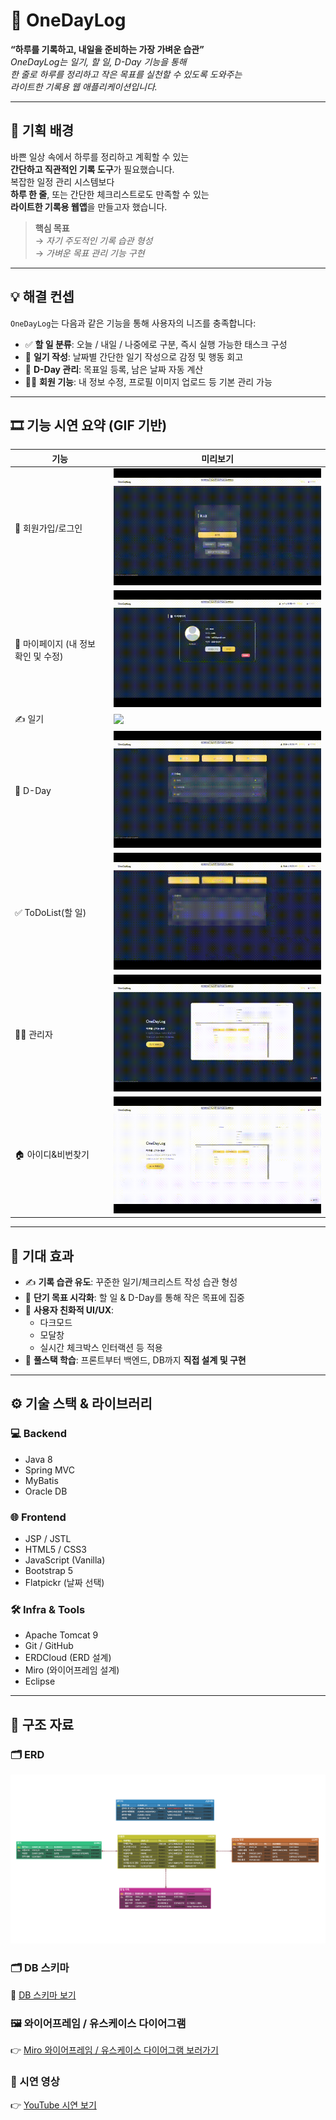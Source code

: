 # 🎯 **OneDayLog**

 **“하루를 기록하고, 내일을 준비하는 가장 가벼운 습관”**  
 _OneDayLog는 일기, 할 일, D-Day 기능을 통해  
한 줄로 하루를 정리하고 작은 목표를 실천할 수 있도록 도와주는  
라이트한 기록용 웹 애플리케이션입니다._

---

## 🧭 **기획 배경**

바쁜 일상 속에서 하루를 정리하고 계획할 수 있는  
**간단하고 직관적인 기록 도구**가 필요했습니다.  
복잡한 일정 관리 시스템보다  
**하루 한 줄**, 또는 간단한 체크리스트로도 만족할 수 있는  
**라이트한 기록용 웹앱**을 만들고자 했습니다.  

> **핵심 목표**  
> → _자기 주도적인 기록 습관 형성_  
> → _가벼운 목표 관리 기능 구현_

---

## 💡 **해결 컨셉**

`OneDayLog`는 다음과 같은 기능을 통해 사용자의 니즈를 충족합니다:

- ✅ **할 일 분류**: 오늘 / 내일 / 나중에로 구분, 즉시 실행 가능한 태스크 구성  
- 📝 **일기 작성**: 날짜별 간단한 일기 작성으로 감정 및 행동 회고  
- 📅 **D-Day 관리**: 목표일 등록, 남은 날짜 자동 계산  
- 🧑‍💻 **회원 기능**: 내 정보 수정, 프로필 이미지 업로드 등 기본 관리 가능

---

## 🎞 **기능 시연 요약 (GIF 기반)**

| 기능 | 미리보기 |
|------|----------|
| 🔐 회원가입/로그인 | ![](./img/회원가입.gif) |
| 👤 마이페이지 (내 정보 확인 및 수정) | ![](./img/마이페이지.gif) |
| ✍️ 일기 | ![](./img/일기.gif) |
| 📅 D-Day | ![](./img/D-Day.gif) |
| ✅ ToDoList(할 일) | ![](./img/TodoList.gif) |
| 🧑‍💻 관리자 | ![](./img/관리자.gif) |
| 🏠 아이디&비번찾기 | ![](./img/아이디&비번찾기.gif) |

---

## 🎯 **기대 효과**

- ✍️ **기록 습관 유도**: 꾸준한 일기/체크리스트 작성 습관 형성  
- 🎯 **단기 목표 시각화**: 할 일 & D-Day를 통해 작은 목표에 집중  
- 🎨 **사용자 친화적 UI/UX**:  
  - 다크모드  
  - 모달창  
  - 실시간 체크박스 인터랙션 등 적용  
- 🧠 **풀스택 학습**: 프론트부터 백엔드, DB까지 **직접 설계 및 구현**

---

## ⚙️ **기술 스택 & 라이브러리**

### 💻 Backend
- Java 8
- Spring MVC
- MyBatis
- Oracle DB

### 🌐 Frontend
- JSP / JSTL
- HTML5 / CSS3
- JavaScript (Vanilla)
- Bootstrap 5
- Flatpickr (날짜 선택)

### 🛠 Infra & Tools
- Apache Tomcat 9
- Git / GitHub
- ERDCloud (ERD 설계)
- Miro (와이어프레임 설계)
- Eclipse

---

## 📌 **구조 자료**

### 🗂 ERD  
![ERD](./img/erd.png)

### 🗂 DB 스키마  
📂 [DB 스키마 보기](./sql/onedaylog_database.sql)

### 🖼 와이어프레임 / 유스케이스 다이어그램  
👉 [Miro 와이어프레임 / 유스케이스 다이어그램 보러가기](https://miro.com/app/board/uXjVIcFuTBg=/?share_link_id=615856206569)

### 🎥 시연 영상  
👉 [YouTube 시연 보기](https://youtu.be/EkuanXw5gbM)
